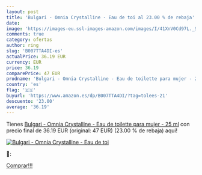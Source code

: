 ```yaml
---
layout: post
title: 'Bulgari - Omnia Crystalline - Eau de toi al 23.00 % de rebaja'
date: 
image: 'https://images-eu.ssl-images-amazon.com/images/I/41XnV0Cd97L._SL200_.jpg'
comments: true
category: ofertas
author: ring
slug: 'B007TTA4DI-es'
actualPrice: 36.19 EUR
currency: EUR
price: 36.19
comparePrice: 47 EUR
prodname: 'Bulgari - Omnia Crystalline - Eau de toilette para mujer - 25 ml'
country: 'es'
flag: '🇪🇸'
buyurl: 'https://www.amazon.es/dp/B007TTA4DI/?tag=tolees-21'
descuento: '23.00'
average: '36.19'
---
```


Tienes [Bulgari - Omnia Crystalline - Eau de toilette para mujer - 25 ml](https://www.amazon.es/dp/B007TTA4DI/?tag=tolees-21) con precio final de  36.19 EUR (original: 47 EUR) (23.00 %  de rebaja) aqui!

[![Bulgari - Omnia Crystalline - Eau de toi](https://images-eu.ssl-images-amazon.com/images/I/41XnV0Cd97L._SL200_.jpg)](https://www.amazon.es/dp/B007TTA4DI/?tag=tolees-21)

🔎:


[Comprar!!!](https://www.amazon.es/dp/B007TTA4DI/?tag=tolees-21)
